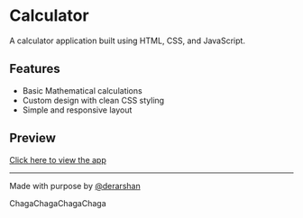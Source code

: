 # Calculator

A calculator application built using HTML, CSS, and JavaScript.

## Features
- Basic Mathematical calculations
- Custom design with clean CSS styling
- Simple and responsive layout

## Preview
[Click here to view the app](https://derarshan.github.io/calculator/)

---

Made with purpose by [@derarshan](https://github.com/derarshan)

ChagaChagaChagaChaga
